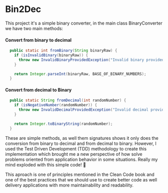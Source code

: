 # Bin2Dec
This project it's a simple binary converter, in the main class BinaryConverter we have two main methods:

#### Convert from binary to decimal
```java
  public static int fromBinary(String binaryRaw) {
    if (isInvalidBinary(binaryRaw)) {
      throw new InvalidBinaryProvidedException("Invalid binary provided to convert");
    }
    
    return Integer.parseInt(binaryRaw, BASE_OF_BINARY_NUMBERS);
  }
```

#### Convert from decimal to Binary
```java
  public static String fromDecimal(int randomNumber) {
    if (isNegativeNumber(randomNumber)) {
      throw new InvalidDecimalProvidedException("Invalid decimal provided to convert");
    }
    
    return Integer.toBinaryString(randomNumber);
  }
```

These are simple methods, as well them signatures shows it only does the conversion from binary to decimal and from decimal to binary. However, I used the Test Driven Development (TDD) methodology to create this implementation which brought me a new perspective of how solve problems oriented from application behavior in some situations. Really my mind exploded with this simple code! 🤯

This aproach is one of principles mentioned in the Clean Code book and one of the best practices that we should use to create better code as well delivery applications with more maintainability and readability.